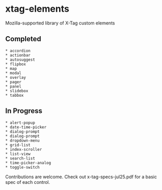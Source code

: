 # xtag-elements

Mozilla-supported library of X-Tag custom elements

## Completed
	* accordion
	* actionbar
	* autosuggest
	* flipbox
	* map
	* modal
	* overlay
	* pager
	* panel
	* slidebox
	* tabbox


## In Progress
	* alert-popup
	* date-time-picker
	* dialog-prompt
	* dialog-prompt
	* dropdown-menu
	* grid-list
	* index-scroller
	* list-view
	* search-list
	* time-picker-analog
	* toggle-switch


Contributions are welcome.  Check out x-tag-specs-jul25.pdf for a basic spec of each control.